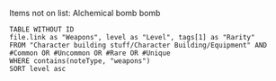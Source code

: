 Items not on list:
Alchemical bomb
bomb

```dataview
TABLE WITHOUT ID
file.link as "Weapons", level as "Level", tags[1] as "Rarity"
FROM "Character building stuff/Character Building/Equipment" AND #Common OR #Uncommon OR #Rare OR #Unique
WHERE contains(noteType, "weapons") 
SORT level asc
```



